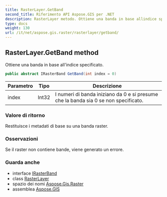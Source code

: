 ```yaml
---
title: RasterLayer.GetBand
second_title: Riferimento API Aspose.GIS per .NET
description: RasterLayer metodo. Ottiene una banda in base allindice specificato.
type: docs
weight: 130
url: /it/net/aspose.gis.raster/rasterlayer/getband/
---
```

## RasterLayer.GetBand method

Ottiene una banda in base all'indice specificato.

```csharp
public abstract IRasterBand GetBand(int index = 0)
```

| Parametro | Tipo | Descrizione |
| --- | --- | --- |
| index | Int32 | I numeri di banda iniziano da 0 e si presume che la banda sia 0 se non specificato. |

### Valore di ritorno

Restituisce i metadati di base su una banda raster.

### Osservazioni

Se il raster non contiene bande, viene generato un errore.

### Guarda anche

* interface [IRasterBand](../../irasterband/)
* class [RasterLayer](../)
* spazio dei nomi [Aspose.Gis.Raster](../../rasterlayer/)
* assemblea [Aspose.GIS](../../../)


